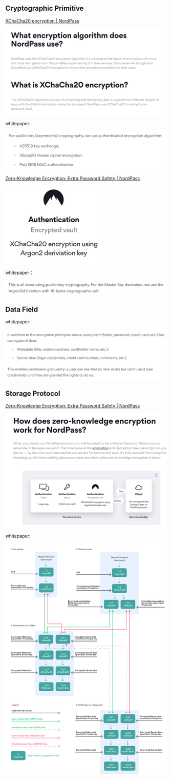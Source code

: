 ## Cryptographic Primitive

[XChaCha20 encryption | NordPass](https://nordpass.com/features/xchacha20-encryption/)

![XChaCha20](fig/XChaCha20.png)

whitepaper:

![X25519](fig/X25519.png)

[Zero-Knowledge Encryption: Extra Password Safety | NordPass](https://nordpass.com/features/zero-knowledge-architecture/)

![Argon2](fig/Argon2.png)

whitepaper：

![Argon2id](fig/Argon2id.png)

## Data Field

whitepaper:

![data-field](fig/data-field.png)

## Storage Protocol

[Zero-Knowledge Encryption: Extra Password Safety | NordPass](https://nordpass.com/features/zero-knowledge-architecture/)

![zero-knowledge](fig/zero-knowledge.png)

whitepaper:

![protocol](fig/protocol.png)
